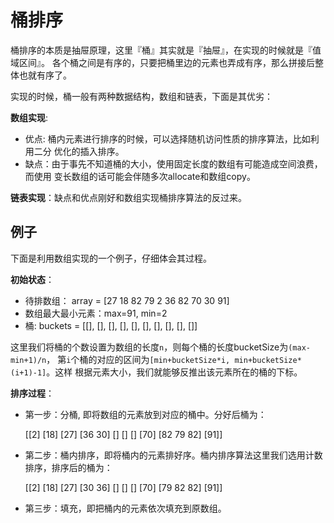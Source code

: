 # 桶排序

桶排序的本质是抽屉原理，这里『桶』其实就是『抽屉』，在实现的时候就是『值域区间』。
各个桶之间是有序的，只要把桶里边的元素也弄成有序，那么拼接后整体也就有序了。

实现的时候，桶一般有两种数据结构，数组和链表，下面是其优劣：

**数组实现**:
- 优点: 桶内元素进行排序的时候，可以选择随机访问性质的排序算法，比如利用二分
    优化的插入排序。
- 缺点：由于事先不知道桶的大小，使用固定长度的数组有可能造成空间浪费，而使用
    变长数组的话可能会伴随多次allocate和数组copy。

**链表实现**：缺点和优点刚好和数组实现桶排序算法的反过来。

## 例子

下面是利用数组实现的一个例子，仔细体会其过程。

**初始状态**：
- 待排数组： array = [27 18 82 79 2 36 82 70 30 91]
- 数组最大最小元素：max=91, min=2
- 桶: buckets = [[], [], [], [], [], [], [], [], [], []]

这里我们将桶的个数设置为数组的长度`n`，则每个桶的长度bucketSize为`(max-min+1)/n`，
第`i`个桶的对应的区间为`[min+bucketSize*i, min+bucketSize*(i+1)-1]`。这样
根据元素大小，我们就能够反推出该元素所在的桶的下标。

**排序过程**：

- 第一步：分桶, 即将数组的元素放到对应的桶中。分好后桶为：

    [[2] [18] [27] [36 30] [] [] [] [70] [82 79 82] [91]]

- 第二步：桶内排序，即将桶内的元素排好序。桶内排序算法这里我们选用计数排序，排序后的桶为：

    [[2] [18] [27] [30 36] [] [] [] [70] [79 82 82] [91]]

- 第三步：填充，即把桶内的元素依次填充到原数组。
